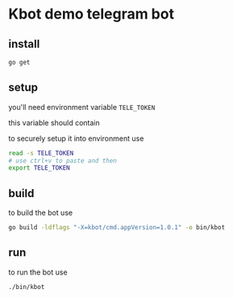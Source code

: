 # Kbot demo telegram bot

## install


```bash
go get
```

## setup

you'll need environment variable `TELE_TOKEN`

this variable should contain 

to securely setup it into environment use

```bash
read -s TELE_TOKEN
# use ctrl+v to paste and then
export TELE_TOKEN
```

## build 

to build the bot use

```bash
go build -ldflags "-X=kbot/cmd.appVersion=1.0.1" -o bin/kbot
```

## run 

to run the bot use

```bash
./bin/kbot
```